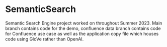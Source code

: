 # SemanticSearch

Semantic Search Engine project worked on throughout Summer 2023. Main branch contains code for the demo, confluence data branch contains code for Confluence use case as well as the application copy file which houses code using GloVe rather than OpenAI. 
